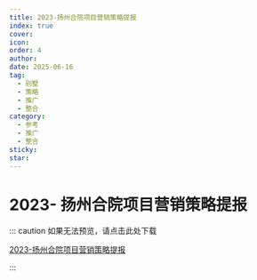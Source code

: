 ```yaml
---
title: 2023-扬州合院项目营销策略提报
index: true
cover: 
icon: 
order: 4
author: 
date: 2025-06-16
tag:
  - 别墅
  - 策略
  - 推广
  - 整合
category:
  - 参考
  - 推广
  - 整合
sticky: 
star: 
---
```


# 2023- 扬州合院项目营销策略提报

::: caution 如果无法预览，请点击此处下载

[2023-扬州合院项目营销策略提报](https://r2qq.24811213.xyz/dichan/00精品-整合推广-寻找三线城市合院的价值-2023扬州合院项目营销策略提报.pdf)

:::

<PDF url="https://r2qq.24811213.xyz/dichan/00精品-整合推广-寻找三线城市合院的价值-2023扬州合院项目营销策略提报.pdf" />
